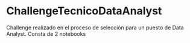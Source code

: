 # ChallengeTecnicoDataAnalyst
Challenge realizado en el proceso de selección para un puesto de Data Analyst.
Consta de 2 notebooks
